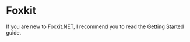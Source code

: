 # Foxkit

If you are new to Foxkit.NET, I recommend you to read the [Getting Started](https://github.com/ThymonA/Foxkit.net/blob/master/docs/getting-started.md) guide.
